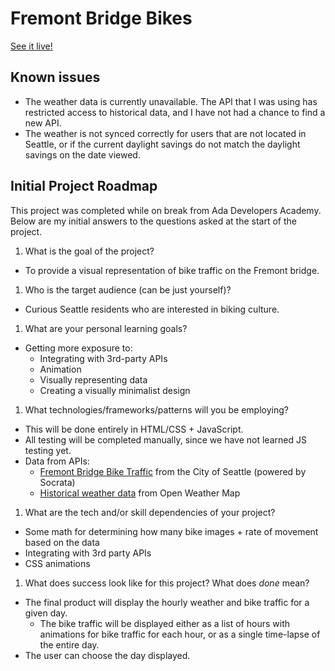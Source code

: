 # Fremont Bridge Bikes #
[See it live!](http://catchingash.github.io/fremont-bridge-bikes/)

## Known issues ##
  - The weather data is currently unavailable. The API that I was using has restricted access to historical data, and I have not had a chance to find a new API.
  - The weather is not synced correctly for users that are not located in Seattle, or if the current daylight savings do not match the daylight savings on the date viewed.

## Initial Project Roadmap ##
This project was completed while on break from Ada Developers Academy. Below are my initial answers to the questions asked at the start of the project.

1. What is the goal of the project?
  - To provide a visual representation of bike traffic on the Fremont bridge.
1.  Who is the target audience (can be just yourself)?
  - Curious Seattle residents who are interested in biking culture.
1. What are your personal learning goals?
  - Getting more exposure to:
    - Integrating with 3rd-party APIs
    - Animation
    - Visually representing data
    - Creating a visually minimalist design
1. What technologies/frameworks/patterns will you be employing?
  - This will be done entirely in HTML/CSS + JavaScript.
  - All testing will be completed manually, since we have not learned JS testing yet.
  - Data from APIs:
    - [Fremont Bridge Bike Traffic](https://data.seattle.gov/resource/65db-xm6k.json) from the City of Seattle (powered by Socrata)
    - [Historical weather data](http://openweathermap.org/history) from Open Weather Map
1. What are the tech and/or skill dependencies of your project?
  - Some math for determining how many bike images + rate of movement based on the data
  - Integrating with 3rd party APIs
  - CSS animations
1. What does success look like for this project? What does _done_ mean?
  - The final product will display the hourly weather and bike traffic for a given day.
    - The bike traffic will be displayed either as a list of hours with animations for bike traffic for each hour, or as a single time-lapse of the entire day.
  - The user can choose the day displayed.
